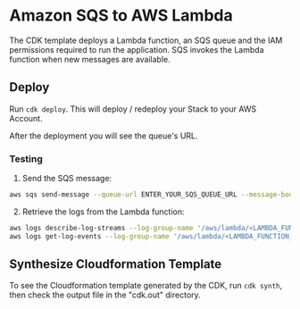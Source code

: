 # Amazon SQS to AWS Lambda

The CDK template deploys a Lambda function, an SQS queue and the IAM permissions required to run the application. SQS invokes the Lambda function when new messages are available.

## Deploy
Run `cdk deploy`. This will deploy / redeploy your Stack to your AWS Account.

After the deployment you will see the queue's URL.

### Testing

1. Send the SQS message:
```bash
aws sqs send-message --queue-url ENTER_YOUR_SQS_QUEUE_URL --message-body "Test message"
```
2. Retrieve the logs from the Lambda function:
```bash
aws logs describe-log-streams --log-group-name '/aws/lambda/<LAMBDA_FUNCTION_NAME>' | jq '.logStreams[0].logStreamName'
aws logs get-log-events --log-group-name '/aws/lambda/<LAMBDA_FUNCTION_NAME>' --log-stream-name 'LOGSTREAM_NAME_FROM_ABOVE_OUTPUT'
```

## Synthesize Cloudformation Template
To see the Cloudformation template generated by the CDK, run `cdk synth`, then check the output file in the "cdk.out" directory.
